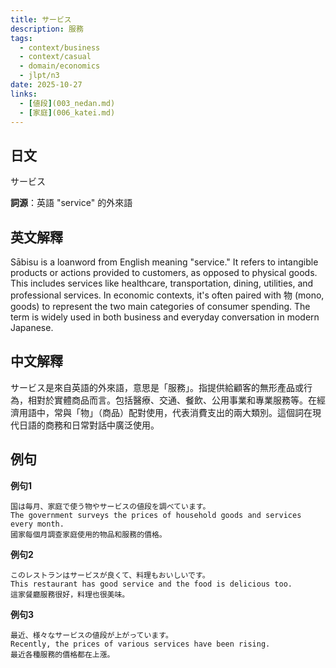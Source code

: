 ```yaml
---
title: サービス
description: 服務
tags:
  - context/business
  - context/casual
  - domain/economics
  - jlpt/n3
date: 2025-10-27
links:
  - [値段](003_nedan.md)
  - [家庭](006_katei.md)
---
```


## 日文
サービス

**詞源**：英語 "service" 的外來語

## 英文解釋
Sābisu is a loanword from English meaning "service." It refers to intangible products or actions provided to customers, as opposed to physical goods. This includes services like healthcare, transportation, dining, utilities, and professional services. In economic contexts, it's often paired with 物 (mono, goods) to represent the two main categories of consumer spending. The term is widely used in both business and everyday conversation in modern Japanese.

## 中文解釋
サービス是來自英語的外來語，意思是「服務」。指提供給顧客的無形產品或行為，相對於實體商品而言。包括醫療、交通、餐飲、公用事業和專業服務等。在經濟用語中，常與「物」（商品）配對使用，代表消費支出的兩大類別。這個詞在現代日語的商務和日常對話中廣泛使用。

## 例句

**例句1**
```
国は毎月、家庭で使う物やサービスの値段を調べています。
The government surveys the prices of household goods and services every month.
國家每個月調查家庭使用的物品和服務的價格。
```

**例句2**
```
このレストランはサービスが良くて、料理もおいしいです。
This restaurant has good service and the food is delicious too.
這家餐廳服務很好，料理也很美味。
```

**例句3**
```
最近、様々なサービスの値段が上がっています。
Recently, the prices of various services have been rising.
最近各種服務的價格都在上漲。
```
